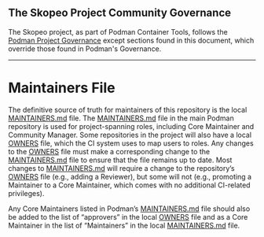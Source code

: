 ## The Skopeo Project Community Governance

The Skopeo project, as part of Podman Container Tools, follows the [Podman Project Governance](https://github.com/containers/podman/blob/main/GOVERNANCE.md)
except sections found in this document, which override those found in Podman's Governance.

---

# Maintainers File

The definitive source of truth for maintainers of this repository is the local [MAINTAINERS.md](./MAINTAINERS.md) file. The [MAINTAINERS.md](https://github.com/containers/podman/blob/main/MAINTAINERS.md) file in the main Podman repository is used for project-spanning roles, including Core Maintainer and Community Manager. Some repositories in the project will also have a local [OWNERS](./OWNERS) file, which the CI system uses to map users to roles. Any changes to the [OWNERS](./OWNERS) file must make a corresponding change to the [MAINTAINERS.md](./MAINTAINERS.md) file to ensure that the file remains up to date. Most changes to [MAINTAINERS.md](./MAINTAINERS.md) will require a change to the repository’s [OWNERS](.OWNERS) file (e.g., adding a Reviewer), but some will not (e.g., promoting a Maintainer to a Core Maintainer, which comes with no additional CI-related privileges).

Any Core Maintainers listed in Podman’s [MAINTAINERS.md](https://github.com/containers/podman/blob/main/MAINTAINERS.md) file should also be added to the list of “approvers” in the local [OWNERS](./OWNERS) file and as a Core Maintainer in the list of “Maintainers” in the local [MAINTAINERS.md](./MAINTAINERS.md) file.
